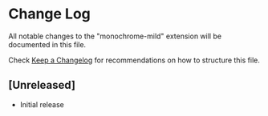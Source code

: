 # Change Log

All notable changes to the "monochrome-mild" extension will be documented in this file.

Check [Keep a Changelog](http://keepachangelog.com/) for recommendations on how to structure this file.

## [Unreleased]

- Initial release
